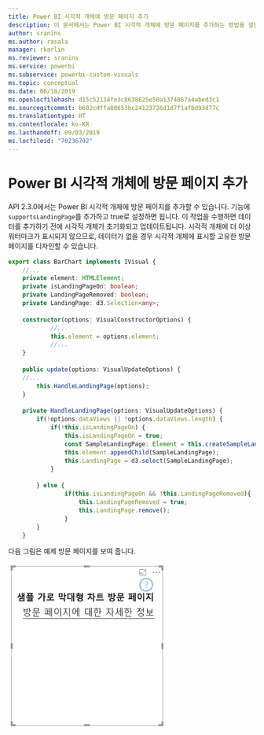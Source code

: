 ```yaml
---
title: Power BI 시각적 개체에 방문 페이지 추가
description: 이 문서에서는 Power BI 시각적 개체에 방문 페이지를 추가하는 방법을 설명합니다.
author: sranins
ms.author: rasala
manager: rkarlin
ms.reviewer: sranins
ms.service: powerbi
ms.subservice: powerbi-custom-visuals
ms.topic: conceptual
ms.date: 06/18/2019
ms.openlocfilehash: d15c52134fe3c8638625e50a1374867a4abed3c1
ms.sourcegitcommit: b602cdffa80653bc24123726d1d7f1afbd93d77c
ms.translationtype: HT
ms.contentlocale: ko-KR
ms.lasthandoff: 09/03/2019
ms.locfileid: "70236702"
---
```

# <a name="add-a-landing-page-to-your-power-bi-visuals"></a>Power BI 시각적 개체에 방문 페이지 추가

API 2.3.0에서는 Power BI 시각적 개체에 방문 페이지를 추가할 수 있습니다. 기능에 `supportsLandingPage`를 추가하고 true로 설정하면 됩니다. 이 작업을 수행하면 데이터를 추가하기 전에 시각적 개체가 초기화되고 업데이트됩니다. 시각적 개체에 더 이상 워터마크가 표시되지 않으므로, 데이터가 없을 경우 시각적 개체에 표시할 고유한 방문 페이지를 디자인할 수 있습니다.

```typescript
export class BarChart implements IVisual {
    //...
    private element: HTMLElement;
    private isLandingPageOn: boolean;
    private LandingPageRemoved: boolean;
    private LandingPage: d3.Selection<any>;

    constructor(options: VisualConstructorOptions) {
            //...
            this.element = options.element;
            //...
    }

    public update(options: VisualUpdateOptions) {
    //...
        this.HandleLandingPage(options);
    }

    private HandleLandingPage(options: VisualUpdateOptions) {
        if(!options.dataViews || !options.dataViews.length) {
            if(!this.isLandingPageOn) {
                this.isLandingPageOn = true;
                const SampleLandingPage: Element = this.createSampleLandingPage(); //create a landing page
                this.element.appendChild(SampleLandingPage);
                this.LandingPage = d3.select(SampleLandingPage);
            }

        } else {
                if(this.isLandingPageOn && !this.LandingPageRemoved){
                    this.LandingPageRemoved = true;
                    this.LandingPage.remove();
                }
        }
    }
```

다음 그림은 예제 방문 페이지를 보여 줍니다.

![방문 페이지 스크린샷](./media/landing-page.png)
